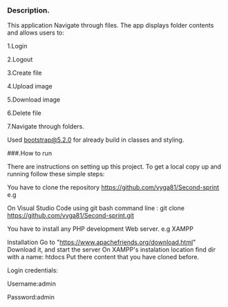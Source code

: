 ### Description.
This application Navigate through files.
The app displays folder contents and allows users to:

1.Login

2.Logout

3.Create file

4.Upload image

5.Download image

6.Delete file

7.Navigate through folders.

Used bootstrap@5.2.0 for already build in classes and styling.



###.How to run

There are instructions on setting up this project.
To get a local copy up and running follow these simple steps:

You have to clone the repository https://github.com/vyga81/Second-sprint e.g

On Visual Studio Code using git bash command line : git clone https://github.com/vyga81/Second-sprint.git

You have to install any PHP development Web server. e.g XAMPP

Installation
Go to "https://www.apachefriends.org/download.html" Download it, and start the server On XAMPP's instalation location find dir with a name: htdocs Put there content that you have cloned before.

Login credentials:

Username:admin

Password:admin







